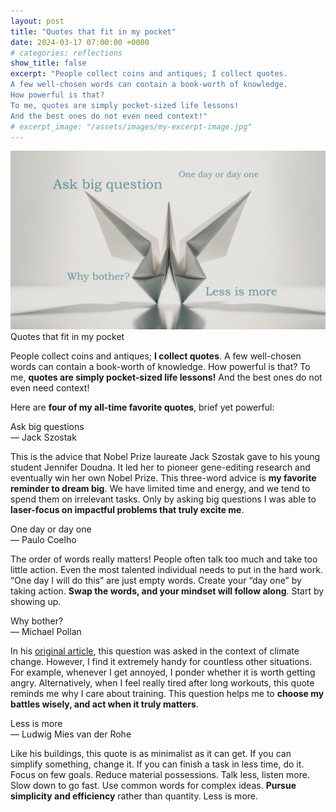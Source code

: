 ```yaml
---
layout: post
title: "Quotes that fit in my pocket"
date: 2024-03-17 07:00:00 +0000
# categories: reflections
show_title: false
excerpt: "People collect coins and antiques; I collect quotes.
A few well-chosen words can contain a book-worth of knowledge. 
How powerful is that? 
To me, quotes are simply pocket-sized life lessons! 
And the best ones do not even need context!"
# excerpt_image: "/assets/images/my-excerpt-image.jpg"
---
```

<div class="cover-image">
  <img src="/assets/images/posts/2024-03-17-pocked-sized-quotes/quotes_1.png" alt="Quotes that fit in my pocket">
  <div class="image-text"> <!-- Custom color here -->
    <div class="main-title"> Quotes that fit in my pocket</div>
  </div>
</div>

People collect coins and antiques; **I collect quotes**.
A few well-chosen words can contain a book-worth of knowledge. 
How powerful is that? 
To me, **quotes are simply pocket-sized life lessons!** 
And the best ones do not even need context!

Here are **four of my all-time favorite quotes**, brief yet powerful:

<div class="quote-container">
  <div class="quote">
    Ask big questions
  </div>
  <div class="quote-author">
    — Jack Szostak
  </div>
</div>

This is the advice that Nobel Prize laureate Jack Szostak gave to his young student Jennifer Doudna.
It led her to pioneer gene-editing research and eventually win her own Nobel Prize.
This three-word advice is **my favorite reminder to dream big**.
We have limited time and energy, and we tend to spend them on irrelevant tasks.
Only by asking big questions I was able to **laser-focus on impactful problems that truly excite me**.

<div class="quote-container">
  <div class="quote">
    One day or day one
  </div>
  <div class="quote-author">
    — Paulo Coelho
  </div>
</div>

The order of words really matters!
People often talk too much and take too little action.
Even the most talented individual needs to put in the hard work.
“One day I will do this” are just empty words.
Create your “day one” by taking action.
**Swap the words, and your mindset will follow along**.
Start by showing up.

<div class="quote-container">
  <div class="quote">
    Why bother?
  </div>
  <div class="quote-author">
    — Michael Pollan
  </div>
</div>

In his [original article](https://michaelpollan.com/articles-archive/why-bother/), this question was asked in the context of climate change. 
However, I find it extremely handy for countless other situations. 
For example, whenever I get annoyed, I ponder whether it is worth getting angry. 
Alternatively, when I feel really tired after long workouts, this quote reminds me why I care about training. 
This question helps me to **choose my battles wisely, and act when it truly matters**.

<div class="quote-container">
  <div class="quote">
    Less is more
  </div>
  <div class="quote-author">
    — Ludwig Mies van der Rohe
  </div>
</div>

Like his buildings, this quote is as minimalist as it can get.
If you can simplify something, change it.
If you can finish a task in less time, do it.
Focus on few goals.
Reduce material possessions.
Talk less, listen more.
Slow down to go fast.
Use common words for complex ideas.
**Pursue simplicity and efficiency** rather than quantity.
Less is more.